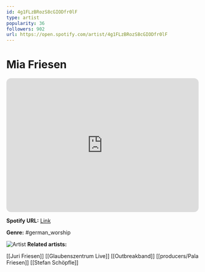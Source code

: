 ```yaml
---
id: 4g1FLzBRozS8cGIODfr0lF
type: artist
popularity: 36
followers: 902
url: https://open.spotify.com/artist/4g1FLzBRozS8cGIODfr0lF
---
```

# Mia Friesen

<iframe style="border-radius:12px" src="https://open.spotify.com/embed/artist/4g1FLzBRozS8cGIODfr0lF" width="100%" height="352" frameBorder="0" allowfullscreen="" allow="autoplay; clipboard-write; encrypted-media; fullscreen; picture-in-picture" loading="lazy"></iframe>

**Spotify URL:** [Link](https://open.spotify.com/artist/4g1FLzBRozS8cGIODfr0lF)

**Genre:**  #german_worship

![Artist](https://i.scdn.co/image/ab6761610000e5eb2df6ff9794225d6c63d832ab)
**Related artists:**

[[Juri Friesen]]
[[Glaubenszentrum Live]]
[[Outbreakband]]
[[producers/Pala Friesen]]
[[Stefan Schöpfle]]
